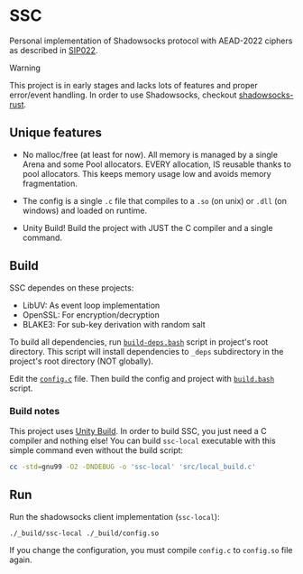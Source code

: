 # SSC
Personal implementation of Shadowsocks protocol with AEAD-2022 ciphers
as described in [SIP022](https://shadowsocks.org/doc/sip022.html).

> [!WARNING]
> This project is in early stages and lacks lots of features and proper
> error/event handling. In order to use Shadowsocks, checkout
> [shadowsocks-rust](https://github.com/shadowsocks/shadowsocks-rust).

## Unique features
- No malloc/free (at least for now). All memory is managed by a single Arena
and some Pool allocators. EVERY allocation, IS reusable thanks to pool allocators.
This keeps memory usage low and avoids memory fragmentation.

- The config is a single `.c` file that compiles to a `.so` (on unix) or `.dll`
(on windows) and loaded on runtime.

- Unity Build! Build the project with JUST the C compiler and a single command.

## Build
SSC dependes on these projects:
- LibUV: As event loop implementation
- OpenSSL: For encryption/decryption
- BLAKE3: For sub-key derivation with random salt

To build all dependencies, run [`build-deps.bash`](build-deps.bash) script in
project's root directory. This script will install dependencies to `_deps`
subdirectory in the project's root directory (NOT globally).

Edit the [`config.c`](config.c) file. Then build the config and project with
[`build.bash`](build.bash) script.

### Build notes
This project uses [Unity Build](https://en.wikipedia.org/wiki/Unity_build). In
order to build SSC, you just need a C compiler and nothing else! You can build
`ssc-local` executable with this simple command even without the build script:
```bash
cc -std=gnu99 -O2 -DNDEBUG -o 'ssc-local' 'src/local_build.c'
```

## Run
Run the shadowsocks client implementation (`ssc-local`):
```bash
./_build/ssc-local ./_build/config.so
```
If you change the configuration, you must compile `config.c` to `config.so` file again.
